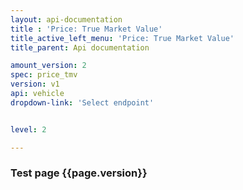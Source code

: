 ```yaml
---
layout: api-documentation
title : 'Price: True Market Value'
title_active_left_menu: 'Price: True Market Value'
title_parent: Api documentation

amount_version: 2
spec: price_tmv
version: v1
api: vehicle
dropdown-link: 'Select endpoint'


level: 2

---
```



### Test page {{page.version}}


